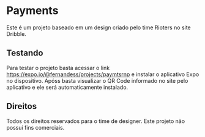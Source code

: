# Payments

Este é um projeto baseado em um design criado pelo time Rioters no site Dribble. 

## Testando

Para testar o projeto basta acessar o link https://expo.io/@fernandess/projects/paymtsrnp e instalar o aplicativo Expo no dispositivo. Apóss basta visualizar o QR Code informado no site pelo aplicativo e ele será automaticamente instalado. 

## Direitos

Todos os direitos reservados para o time de designer. Este projeto não possui fins comerciais.

